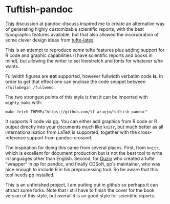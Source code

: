 # Tuftish-pandoc


[This](https://groups.google.com/forum/#!topic/pandoc-discuss/leL_TGuOs_Y) discussion at pandoc-discuss inspired me to create an alternative way of generating highly customizable scientific reports, with the best typographic features available, but that also allowed the incorporation of some clever design ideas from [tufte-latex](https://www.ctan.org/pkg/tufte-latex?lang=en). 


This is an attempt to reproduce *some* tufte features plus adding support for R code and graphic capabilities (I have scientific reports and books in mind), but allowing the writer to set linestretch and fonts for whatever s/he wants.

Fullwidth figures are **not** supported, however fullwidth verbatim code **is**. In order to get that effect one can enclose the code snippet between `/fullwbegin /fullwend`. 

The two strongest points of this style is that it can be imported with `mighty_make` with:

```
make fetch THEME="https://github.com/lf-araujo/tuftish-pandoc"
```

It supports R code via [pp](https://github.com/CDSoft/pp). You can either add graphics from R code or R output directly into your documents much like `knitr`, but much better as all internationalisation from LaTeX is supported, together with the cross-reference support from pandoc-crossref.

The inspiration for doing this came from several places. First, from `knitr`, which is excellent for document production but is not the best tool to write in languages other than English. Second, for [Duzin](https://github.com/duzyn/tufte-markdown) who created a tufte "wrapper" in pp for pandoc, and finally CDSoft, pp's maintainer, who was nice enough to include R in his preprocessing tool. So be aware that this tool needs [pp](https://github.com/CDSoft/pp) installed.

This is an unfinished project, I am putting out in github so perhaps it can attract some forks. Note that I still have to finish the cover for the book version of this style, but overall it is an good style for scientific reports.